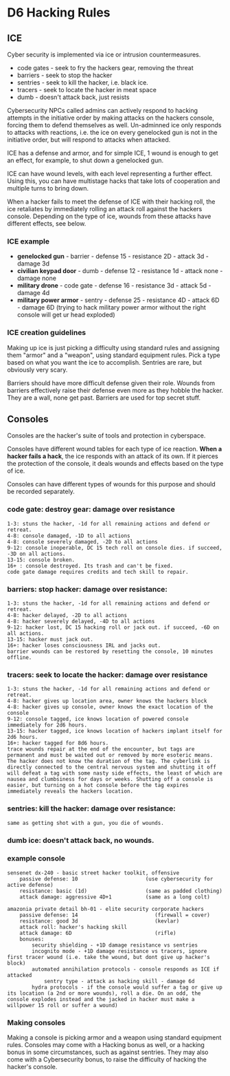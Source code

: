 # D6 Hacking Rules

## ICE
Cyber security is implemented via ice or intrusion countermeasures.

* code gates - seek to fry the hackers gear, removing the threat
* barriers - seek to stop the hacker 
* sentries - seek to kill the hacker, i.e. black ice.
* tracers - seek to locate the hacker in meat space
* dumb - doesn't attack back, just resists

Cybersecurity NPCs called admins can actively respond to hacking attempts in the initiative order by making attacks on the hackers console, forcing them to defend themselves as well.
Un-adminned ice only responds to attacks with reactions, i.e. the ice on every genelocked gun is not in the initiative order, but will respond to attacks when attacked.

ICE has a defense and armor, and for simple ICE, 1 wound is enough to get an effect, for example, to shut down a genelocked gun. 

ICE can have wound levels, with each level representing a further effect. Using this, you can have multistage hacks that take lots of cooperation and multiple turns to bring down.

When a hacker fails to meet the defense of ICE with their hacking roll, the ice retaliates by immediately rolling an attack roll against the hackers console. Depending on the type of ice, wounds from these attacks have different effects, see below.

### ICE example

 * **genelocked gun** - barrier - defense 15 - resistance 2D - attack 3d - damage 3d  
 * **civilian keypad door** - dumb - defense 12 - resistance 1d - attack none - damage none    
 * **military drone** - code gate - defense 16 - resistance 3d - attack 5d - damage 4d   
 * **military power armor** - sentry - defense 25 - resistance 4D - attack 6D - damage 6D  (trying to hack military power armor without the right console will get ur head exploded)  

### ICE creation guidelines
Making up ice is just picking a difficulty using standard rules and assigning them "armor" and a "weapon", using standard equipment rules. Pick a type based on what you want the ice to accomplish. Sentries are rare, but obviously very scary. 

Barriers should have more difficult defense given their role. Wounds from barriers effectively raise their defense even more as they hobble the hacker. They are a wall, none get past. Barriers are used for top secret stuff. 

## Consoles
Consoles are the hacker's suite of tools and protection in cyberspace.

Consoles have different wound tables for each type of ice reaction. **When a hacker fails a hack**, the ice responds with an attack of its own. If it pierces the protection of the console, it deals wounds and effects based on the type of ice.

Consoles can have different types of wounds for this purpose and should be recorded separately.
### code gate: destroy gear: damage over resistance  
    1-3: stuns the hacker, -1d for all remaining actions and defend or retreat.
    4-8: console damaged, -1D to all actions 
    4-8: console severely damaged, -2D to all actions 
    9-12: console inoperable, DC 15 tech roll on console dies. if succeed, -3D on all actions.
    13-15: console broken. 
    16+ : console destroyed. Its trash and can't be fixed.
    code gate damage requires credits and tech skill to repair.

### barriers: stop hacker: damage over resistance:
    1-3: stuns the hacker, -1d for all remaining actions and defend or retreat.
    4-8: hacker delayed, -2D to all actions 
    4-8: hacker severely delayed, -4D to all actions 
    9-12: hacker lost, DC 15 hacking roll or jack out. if succeed, -6D on all actions.
    13-15: hacker must jack out.
    16+: hacker loses consciousness IRL and jacks out.
    barrier wounds can be restored by resetting the console, 10 minutes offline.

### tracers: seek to locate the hacker: damage over resistance
    1-3: stuns the hacker, -1d for all remaining actions and defend or retreat.
    4-8: hacker gives up location area, owner knows the hackers block
    4-8: hacker gives up console, owner knows the exact location of the console
    9-12: console tagged, ice knows location of powered console immediately for 2d6 hours.
    13-15: hacker tagged, ice knows location of hackers implant itself for 2d6 hours.
    16+: hacker tagged for 8d6 hours.
    trace wounds repair at the end of the encounter, but tags are permanent and must be waited out or removed by more esoteric means. The hacker does not know the duration of the tag. The cyberlink is directly connected to the central nervous system and shutting it off will defeat a tag with some nasty side effects, the least of which are nausea and clumbsiness for days or weeks. Shutting off a console is easier, but turning on a hot console before the tag expires immediately reveals the hackers location.
    
### sentries: kill the hacker:  damage over resistance:
    same as getting shot with a gun, you die of wounds.

### dumb ice: doesn't attack back, no wounds.

### example console 

    sensenet dx-240 - basic street hacker toolkit, offensive
        passive defense: 10                      (use cybersecurity for active defense)
        resistance: basic (1d)                   (same as padded clothing)
        attack damage: aggressive 4D+1           (same as a long colt)

    amazonia private detail bh-01 - elite security corporate hackers
        passive defense: 14                         (firewall = cover)
        resistance: good 3d                         (kevlar) 
        attack roll: hacker's hacking skill
        attack damage: 6D                           (rifle)
        bonuses: 
            security shielding - +1D damage resistance vs sentries
            incognito mode - +1D damage resistance vs tracers, ignore first tracer wound (i.e. take the wound, but dont give up hacker's block)
            automated annihilation protocols - console responds as ICE if attacked
                sentry type - attack as hacking skill - damage 6d
            hydra protocols - if the console would suffer a tag or give up its location (a 2nd or more wounds), roll a die. On an odd, the console explodes instead and the jacked in hacker must make a willpower 15 roll or suffer a wound)

### Making consoles
Making a console is picking armor and a weapon using standard equipment rules. Consoles may come with a Hacking bonus as well, or a hacking bonus in some circumstances, such as against sentries.  They may also come with a Cybersecurity bonus, to raise the difficulty of hacking the hacker's console.

